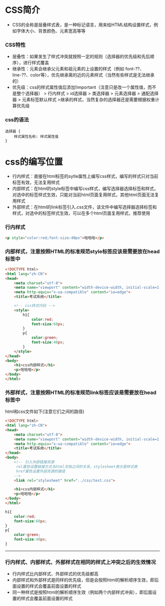 # CSS简介
- CSS的全称是层叠样式表，是一种标记语言，用来给HTML结构设置样式，例如字体大小、背景颜色、元素宽高等等

### CSS特性
- 层叠性：如果发生了样式冲突就按照一定的规则（选择器的优先级和先后顺序），进行样式覆盖
- 继承性：元素会继承父元素和祖元素的上设置的样式（例如 font-??、line-??、color等），优先继承离的近的元素样式（当然有些样式是无法继承的）
- 优先级：css的样式属性值后添加!important（注意只是改一个属性值，而不是整个选择器） > 行内样式 > id选择器 > 类选择器 > 元素选择器 > 通配选择器 > 元素标签默认样式 >继承的样式，当然复杂的选择器还是需要根据权重计算优先级

### css的语法
~~~
选择器 {
    样式属性名称: 样式属性值
}
~~~

# css的编写位置
- 行内样式：直接在html标签的sytle属性上编写css样式，编写的样式只对当前标签有效，无法复用样式
- 内部样式：在html的style标签中编写css样式，编写选择器选择标签和样式，对选中的标签样式生效，只能对当前html页面复用样式，其他html页面无法复用样式
- 外部样式：在html的link标签引入.css文件，该文件中编写选择器选择标签和样式，对选中的标签样式生效，可以在多个html页面复用样式，推荐使用

### 行内样式
~~~html
<p style="color:red;font-size:40px">哈哈哈</p>
~~~

### 内部样式，注意按照HTML的标准规范style标签应该是需要放在head标签中
~~~html
<!DOCTYPE html> 
<html lang="zh-CN"> 
<head>
    <meta charset="utf-8">
    <meta name="viewport" content="width-device-width, initial-scale=1.0"> 
    <meta http-equiv="x-ua-compatible" content="ie=edge">
    <title>考试系统</title>

    <!-- css样式代码 -->
    <style>
        h1{
            color:red;
            font-size:60px;
        }
        p{
            color:green;
            font-size:40px;
        }
    </style>
</head>
<body>
    <h1>css内部样式</h1>
    <p>哈哈哈</p>
</body>
</html>
~~~

### 外部样式，注意按照HTML的标准规范link标签应该是需要放在head标签中
html和css文件如下(注意它们之间的路径)
~~~html
<!DOCTYPE html> 
<html lang="zh-CN"> 
<head>
    <meta charset="utf-8">
    <meta name="viewport" content="width-device-width, initial-scale=1.0"> 
    <meta http-equiv="x-ua-compatible" content="ie=edge">
    <title>考试系统</title>
</head>
<body>
    <!-- 引入外部链接资源
     rel属性设置链接方式与html文档之间的关系，stylesheet表示是样式表
     href属性设置外部资源的路径
    -->
    <link rel="stylesheet" href="../css/test.css">

    <h1>css内部样式</h1>
    <p>哈哈哈</p>
</body>
</html>
~~~
~~~css
h1{
    color:red;
    font-size:60px;
}
p{
    color:green;
    font-size:40px;
}
~~~
---

### 行内样式、内部样式、外部样式在相同的样式上冲突之后的生效情况
- 行内样式比内部样式、外部样式的优先级都高
- 内部样式和外部样式是同样的优先级，但是会按照html的解析顺序生效，即后面设置的样式会覆盖前面设置的样式
- 同一种样式是按照html的解析顺序生效（例如两个内部样式冲突），即后面设置的样式会覆盖前面设置的样式

